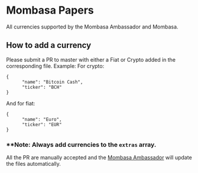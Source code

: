 # Mombasa Papers
All currencies supported by the Mombasa Ambassador and Mombasa. 

## How to add a currency
Please submit a PR to master with either a Fiat or Crypto added in the corresponding file. Example:
For crypto:
```
{
      "name": "Bitcoin Cash",
      "ticker": "BCH"
}
```
And for fiat:
```
{
      "name": "Euro",
      "ticker": "EUR"
}
```
### **Note: Always add currencies to the ```extras``` array.

All the PR are manually accepted and the [Mombasa Ambassador](https://github.com/emilews/mombasa-ambassador/) will update the files automatically.

